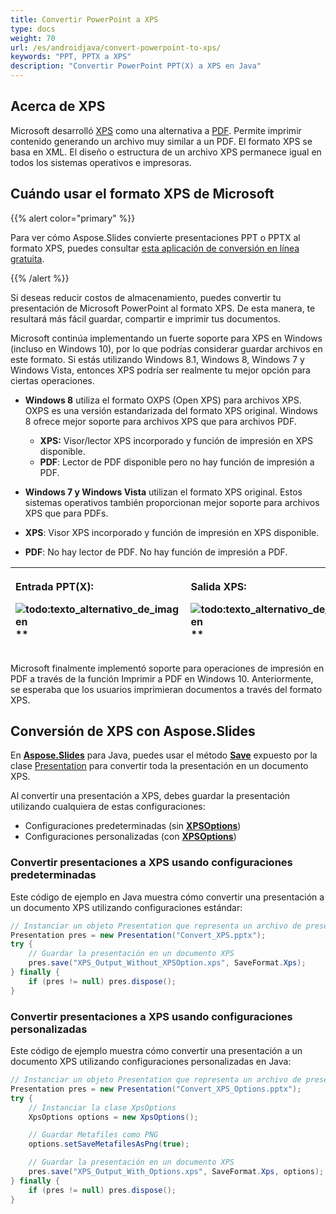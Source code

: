 ```yaml
---
title: Convertir PowerPoint a XPS
type: docs
weight: 70
url: /es/androidjava/convert-powerpoint-to-xps/
keywords: "PPT, PPTX a XPS"
description: "Convertir PowerPoint PPT(X) a XPS en Java"
---
```


## **Acerca de XPS**
Microsoft desarrolló [XPS](https://docs.fileformat.com/page-description-language/xps/) como una alternativa a [PDF](https://docs.fileformat.com/pdf/). Permite imprimir contenido generando un archivo muy similar a un PDF. El formato XPS se basa en XML. El diseño o estructura de un archivo XPS permanece igual en todos los sistemas operativos e impresoras. 

## Cuándo usar el formato XPS de Microsoft

{{% alert color="primary" %}} 

Para ver cómo Aspose.Slides convierte presentaciones PPT o PPTX al formato XPS, puedes consultar [esta aplicación de conversión en línea gratuita](https://products.aspose.app/slides/conversion). 

{{% /alert %}} 

Si deseas reducir costos de almacenamiento, puedes convertir tu presentación de Microsoft PowerPoint al formato XPS. De esta manera, te resultará más fácil guardar, compartir e imprimir tus documentos. 

Microsoft continúa implementando un fuerte soporte para XPS en Windows (incluso en Windows 10), por lo que podrías considerar guardar archivos en este formato. Si estás utilizando Windows 8.1, Windows 8, Windows 7 y Windows Vista, entonces XPS podría ser realmente tu mejor opción para ciertas operaciones. 

- **Windows 8** utiliza el formato OXPS (Open XPS) para archivos XPS. OXPS es una versión estandarizada del formato XPS original. Windows 8 ofrece mejor soporte para archivos XPS que para archivos PDF. 
  - **XPS:** Visor/lector XPS incorporado y función de impresión en XPS disponible. 
  - **PDF**: Lector de PDF disponible pero no hay función de impresión a PDF. 

-  **Windows 7 y Windows Vista** utilizan el formato XPS original. Estos sistemas operativos también proporcionan mejor soporte para archivos XPS que para PDFs. 
  - **XPS**: Visor XPS incorporado y función de impresión en XPS disponible. 
  - **PDF**: No hay lector de PDF. No hay función de impresión a PDF. 

|<p>**Entrada PPT(X):</p><p>**![todo:texto_alternativo_de_imagen](convert-powerpoint-ppt-and-pptx-to-microsoft-xps-document_1.png)**</p>|<p>**Salida XPS:</p><p>**![todo:texto_alternativo_de_imagen](convert-powerpoint-ppt-and-pptx-to-microsoft-xps-document_2.png)**</p>|
| :- | :- |



Microsoft finalmente implementó soporte para operaciones de impresión en PDF a través de la función Imprimir a PDF en Windows 10. Anteriormente, se esperaba que los usuarios imprimieran documentos a través del formato XPS. 

## Conversión de XPS con Aspose.Slides

En [**Aspose.Slides**](https://products.aspose.com/slides/androidjava/) para Java, puedes usar el método [**Save**](https://reference.aspose.com/slides/androidjava/com.aspose.slides/Presentation#save-java.lang.String-int-com.aspose.slides.ISaveOptions-) expuesto por la clase [Presentation](https://reference.aspose.com/slides/androidjava/com.aspose.slides/Presentation) para convertir toda la presentación en un documento XPS.

Al convertir una presentación a XPS, debes guardar la presentación utilizando cualquiera de estas configuraciones:

- Configuraciones predeterminadas (sin [**XPSOptions**](https://reference.aspose.com/slides/androidjava/com.aspose.slides/xpsoptions))
- Configuraciones personalizadas (con [**XPSOptions**](https://reference.aspose.com/slides/androidjava/com.aspose.slides/xpsoptions))

### **Convertir presentaciones a XPS usando configuraciones predeterminadas**

Este código de ejemplo en Java muestra cómo convertir una presentación a un documento XPS utilizando configuraciones estándar:

```java
// Instanciar un objeto Presentation que representa un archivo de presentación
Presentation pres = new Presentation("Convert_XPS.pptx");
try {
    // Guardar la presentación en un documento XPS
    pres.save("XPS_Output_Without_XPSOption.xps", SaveFormat.Xps);
} finally {
    if (pres != null) pres.dispose();
}
```


### **Convertir presentaciones a XPS usando configuraciones personalizadas**
Este código de ejemplo muestra cómo convertir una presentación a un documento XPS utilizando configuraciones personalizadas en Java:

```java
// Instanciar un objeto Presentation que representa un archivo de presentación
Presentation pres = new Presentation("Convert_XPS_Options.pptx");
try {
    // Instanciar la clase XpsOptions
    XpsOptions options = new XpsOptions();

    // Guardar Metafiles como PNG
    options.setSaveMetafilesAsPng(true);

    // Guardar la presentación en un documento XPS
    pres.save("XPS_Output_With_Options.xps", SaveFormat.Xps, options);
} finally {
    if (pres != null) pres.dispose();
}
```